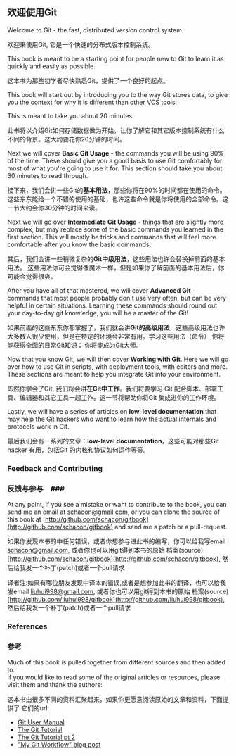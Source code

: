 ## 欢迎使用Git ##

Welcome to Git - the fast, distributed version control system.

欢迎来使用Git, 它是一个快速的分布式版本控制系统。

This book is meant to be a starting point for people new to Git to learn it 
as quickly and easily as possible.

这本书为那些初学者尽快熟悉Git，提供了一个良好的起点。

This book will start out by introducing you to the way Git stores data, to 
give you the context for why it is different than other VCS tools.

This is meant to take you about 20 minutes.

此书将以介绍Git如何存储数据做为开始，让你了解它和其它版本控制系统有什么不同的背景。这大约要花你20分钟的时间。


Next we will cover **Basic Git Usage** - the commands you will be using 90% of 
the time.  These should give you a good basis to use Git comfortably for most
of what you're going to use it for.  This section should take you about 30 
minutes to read through.

接下来，我们会讲一些Git的**基本用法**，那些你将在90%的时间都在使用的命令。这些东东能给一个不错的使用的基础，也许这些命令就是你将使用的全部命令。这一节大约会你30分钟的时间来读。

Next we will go over **Intermediate Git Usage** - things that are slightly more
complex, but may replace some of the basic commands you learned in the first 
section.  This will mostly be tricks and commands that will feel more 
comfortable after you know the basic commands.

其后，我们会讲一些稍微复杂的**Git中级用法**，这些用法也许会替换掉前面的基本用法。 这些用法你可会觉得像魔术一样，但是如果你了解前面的基本用法后，你可能会觉得很爽。


After you have all of that mastered, we will cover **Advanced Git** - commands
that most people probably don't use very often, but can be very helpful in
certain situations.  Learning these commands should round out your day-to-day
git knowledge; you will be a master of the Git!

如果前面的这些东东你都掌握了，我们就会讲**Git的高级用法**，这些高级用法也许大多数人很少使用，但是在特定的环境会非常有用。学习这些用法（命令）,你将能获得全面的日常Git知识； 你将能成为Git大师。

Now that you know Git, we will then cover **Working with Git**.  Here we will go
over how to use Git in scripts, with deployment tools, with editors and more.
These sections are meant to help you integrate Git into your environment.

即然你学会了Git, 我们将会讲**在Git中工作**。我们将要学习 Git 配合脚本、部署工具、编辑器和其它工具一起工作。这一节将帮助你将Git 集成进你的工作环境。

Lastly, we will have a series of articles on **low-level documentation** that may
help the Git hackers who want to learn how the actual internals and protocols
work in Git.

最后我们会有一系列的文章：**low-level documentation**，这些可能对那些Git hacker 有用，包括Git 的内核和协议如何运作等等。

### Feedback and Contributing ###
### 反馈与参与　###

At any point, if you see a mistake or want to contribute to the book, you can 
send me an email at [schacon@gmail.com](mailto:schacon@gmail.com), or you
can clone the source of this book at 
[http://github.com/schacon/gitbook](http://github.com/schacon/gitbook)
and send me a patch or a pull-request.

如果你发现本书的中任何错误，或者你想参与进此书的编写，你可以给我写email
[schacon@gmail.com](mailto:schancon@gmail.com), 或者你也可以用git得到本书的原始
档案(source) [http://github.com/schacon/gitbook](http://github.com/schacon/gitbook),
然后给我发一个补丁(patch)或者一个pull请求

译者注:如果有哪位朋友发现中译本的错误,或者是想参加此书的翻译，也可以给我发email
[liuhui998@gmail.com](mailto:liuhui998@gmail.com), 或者你也可以用git得到本书的原始
档案(source) [http://github.com/liuhui998/gitbook](http://github.com/liuhui998/gitbook),
然后给我发一个补丁(patch)或者一个pull请求

### References ###
### 参考 ###

Much of this book is pulled together from different sources and then added to.  
If you would like to read some of the original articles or resources, please
visit them and thank the authors:

这本书由很多不同的资料汇聚起来，如果你更愿意阅读原始的文章和资料，下面提供了
它们的url:

* [Git User Manual](http://www.kernel.org/pub/software/scm/git/docs/user-manual.html)
* [The Git Tutorial](http://www.kernel.org/pub/software/scm/git/docs/gittutorial.html)
* [The Git Tutorial pt 2](http://www.kernel.org/pub/software/scm/git/docs/gittutorial-2.html)
* ["My Git Workflow" blog post](http://osteele.com/archives/2008/05/my-git-workflow)

